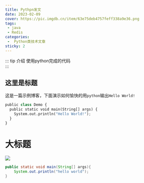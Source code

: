 ```yaml
---
title: Pythpn发文
date: 2023-02-09
cover: https://pic.imgdb.cn/item/63e75deb4757feff338a9e36.png
tags:
 - java
 - Redis
categories:
 -  Python类技术文章
sticky: 2
---
```


::: tip 介绍
使用python完成的代码<br>
:::

<!-- more -->


## 这里是标题

这是一篇示例博客，下面演示如何愉快的用`python`输出`Hello World!`


```python
public class Demo {
  public static void main(String[] args) {
    System.out.println("Hello World!");
  }
}	


```





# 大标题

![](https://pic.imgdb.cn/item/63e75deb4757feff338a9e36.png)



```java
public static void main(String[] args){
	System.out.println("hello world");
}



```

















